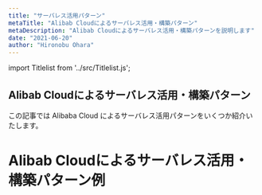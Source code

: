 ```yaml
---
title: "サーバレス活用パターン"
metaTitle: "Alibab Cloudによるサーバレス活用・構築パターン"
metaDescription: "Alibab Cloudによるサーバレス活用・構築パターンを説明します"
date: "2021-06-20"
author: "Hironobu Ohara"
---
```


import Titlelist from '../src/Titlelist.js';


<!-- 
query MyQuery {
  allMarkdownRemark(
    filter: {fileAbsolutePath: {regex: "/usecase-Serverless/"}}
    sort: {fields: fileAbsolutePath, order: ASC}
  ) {
    nodes {
      frontmatter {
        title
        metaTitle
        metaDescription
        date(formatString: "yyyy/MM/DD")
        author       
      }
      fileAbsolutePath
    }
  }
}
-->

## Alibab Cloudによるサーバレス活用・構築パターン

この記事では Alibaba Cloud によるサーバレス活用パターンをいくつか紹介いたします。

# Alibab Cloudによるサーバレス活用・構築パターン例



<Titlelist 
    metaTitle="FCでECSを自動起動&自動停止"
    metaDescription="Alibaba CloudのFunction Compute(サーバレスアーキテクチャ)を使ってECSインスタンスを自動起動&自動停止させる"
    url="https://pangsen.github.io/help/usecase-serverless/SERVERLESS_001_tnoce_functioncompute"
    imageurl="https://raw.githubusercontent.com/sbcloud/help/master/content/usecase-serverless/Serverless_images_26006613488886700/20191225175054.png"
    date="2019/12/25"
    author="長岡周"
/>

<Titlelist 
    metaTitle="FCにライブラリをアップロード"
    metaDescription="FunctionComputeにライブラリをアップロードする"
    url="https://pangsen.github.io/help/usecase-serverless/SERVERLESS_002_functioncompute"
    imageurl="https://raw.githubusercontent.com/sbcloud/help/master/content/usecase-serverless/Serverless_images_26006613500666600/20200205134303.png"
    date="2020/02/06"
    author="SBC engineer blog"
/>



<Titlelist 
    metaTitle="KNativeによるサーバーレスK8S"
    metaDescription="Alibab Cloudによるサーバレス活用・構築パターンを説明します"
    url="https://pangsen.github.io/help/usecase-serverless/SERVERLESS_003_serverless_k8s_deployment"
    imageurl="https://raw.githubusercontent.com/sbcloud/help/master/content/usecase-serverless/images/00_Use_Knative_In_ASK_Cluster.png"
    date="2021/06/09"
    author="Bob"
/>




